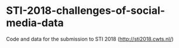 # STI-2018-challenges-of-social-media-data
Code and data for the submission to STI 2018 (http://sti2018.cwts.nl/)
